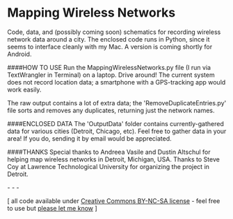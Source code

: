 Mapping Wireless Networks
=======================

Code, data, and (possibly coming soon) schematics for recording wireless network data around a city. The enclosed code runs in Python, since it seems to interface cleanly with my Mac. A version is coming shortly for Android.

####HOW TO USE
Run the MappingWirelessNetworks.py file (I run via TextWrangler in Terminal) on a laptop. Drive around! The current system does not record location data; a smartphone with a GPS-tracking app would work easily.

The raw output contains a lot of extra data; the 'RemoveDuplicateEntries.py' file sorts and removes any duplicates, returning just the network names.

####ENCLOSED DATA
The 'OutputData' folder contains currently-gathered data for various cities (Detroit, Chicago, etc). Feel free to gather data in your area! If you do, sending it by email would be appreciated.

####THANKS
Special thanks to Andreea Vasile and Dustin Altschul for helping map wireless networks in Detroit, Michigan, USA. Thanks to Steve Coy at Lawrence Technological University for organizing the project in Detroit.

\- \- \-

\[ all code available under [Creative Commons BY-NC-SA license](http://creativecommons.org/licenses/by-nc-sa/3.0/) - feel free to use but [please let me know](http://www.jeffreythompson.org) \]
